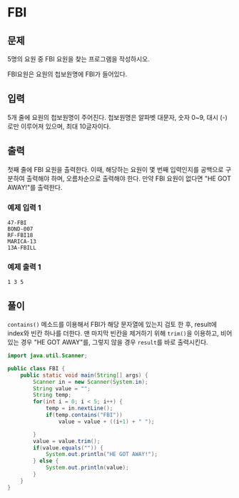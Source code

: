 # FBI
## 문제
5명의 요원 중 FBI 요원을 찾는 프로그램을 작성하시오.

FBI요원은 요원의 첩보원명에 FBI가 들어있다. 

## 입력
5개 줄에 요원의 첩보원명이 주어진다. 첩보원명은 알파벳 대문자, 숫자 0~9, 대시 (-)로만 이루어져 있으며, 최대 10글자이다.

## 출력
첫째 줄에 FBI 요원을 출력한다. 이때, 해당하는 요원이 몇 번째 입력인지를 공백으로 구분하여 출력해야 하며, 오름차순으로 출력해야 한다. 만약 FBI 요원이 없다면 "HE GOT AWAY!"를 출력한다.

### 예제 입력 1
```
47-FBI
BOND-007
RF-FBI18
MARICA-13
13A-FBILL
```

### 예제 출력 1
```
1 3 5
```

## 풀이
`contains()` 메소드를 이용해서 FBI가 해당 문자열에 있는지 검토 한 후, result에 index와 빈칸 하나를 더한다.
맨 마지막 빈칸을 제거하기 위해 `trim()`을 이용하고, 비어있는 경우 "HE GOT AWAY"를, 그렇지 않을 경우 `result`를 바로 출력시킨다.

```java
import java.util.Scanner;

public class FBI {
    public static void main(String[] args) {
        Scanner in = new Scanner(System.in);
        String value = "";
        String temp;
        for(int i = 0; i < 5; i++) {
            temp = in.nextLine();
            if(temp.contains("FBI"))
                value = value + ((i+1) + " ");

        }
        value = value.trim();
        if(value.equals("")) {
            System.out.println("HE GOT AWAY!");
        } else {
            System.out.println(value);
        }
    }
}
```